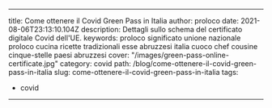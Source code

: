 ---

title: Come ottenere il Covid Green Pass in Italia
author: proloco
date: 2021-08-06T23:13:10.104Z
description: Dettagli sullo schema del certificato digitale Covid dell'UE.
keywords: proloco significato unione nazionale proloco cucina ricette tradizionali esse abruzzesi italia cuoco chef cousine cinque-stelle paesi abruzzesi
cover: "/images/green-pass-online-certificate.jpg"
category: covid
path: /blog/come-ottenere-il-covid-green-pass-in-italia
slug: come-ottenere-il-covid-green-pass-in-italia
tags:
  - covid
---